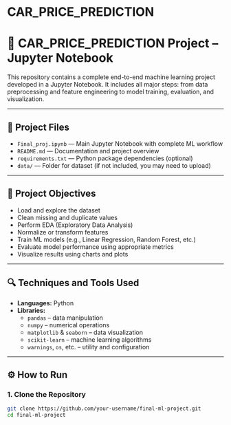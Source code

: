 # CAR_PRICE_PREDICTION

# 🧠 CAR_PRICE_PREDICTION Project – Jupyter Notebook

This repository contains a complete end-to-end machine learning project developed in a Jupyter Notebook. It includes all major steps: from data preprocessing and feature engineering to model training, evaluation, and visualization.

---

## 📁 Project Files

- `Final_proj.ipynb` — Main Jupyter Notebook with complete ML workflow
- `README.md` — Documentation and project overview
- `requirements.txt` — Python package dependencies (optional)
- `data/` — Folder for dataset (if not included, you may need to upload)

---

## 🎯 Project Objectives

- Load and explore the dataset
- Clean missing and duplicate values
- Perform EDA (Exploratory Data Analysis)
- Normalize or transform features
- Train ML models (e.g., Linear Regression, Random Forest, etc.)
- Evaluate model performance using appropriate metrics
- Visualize results using charts and plots

---

## 🔍 Techniques and Tools Used

- **Languages:** Python
- **Libraries:**
  - `pandas` – data manipulation
  - `numpy` – numerical operations
  - `matplotlib` & `seaborn` – data visualization
  - `scikit-learn` – machine learning algorithms
  - `warnings`, `os`, etc. – utility and configuration

---

## ⚙️ How to Run

### 1. Clone the Repository

```bash
git clone https://github.com/your-username/final-ml-project.git
cd final-ml-project
